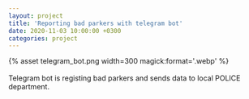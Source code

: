 ```yaml
---
layout: project
title: 'Reporting bad parkers with telegram bot'
date: 2020-11-03 10:00:00 +0300
categories: project
---
```


<div class="alignCenter">
{% asset telegram_bot.png width=300 magick:format='.webp' %}
</div>
<br />
Telegram bot is registing bad parkers and sends data to local POLICE department.
